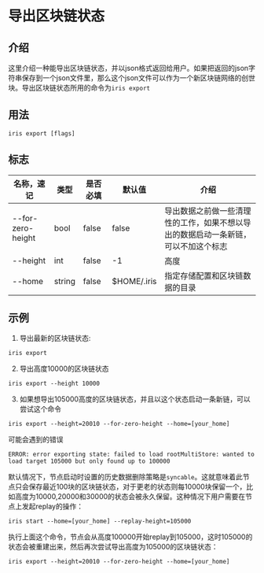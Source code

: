# 导出区块链状态

## 介绍

这里介绍一种能导出区块链状态，并以json格式返回给用户。如果把返回的json字符串保存到一个json文件里，那么这个json文件可以作为一个新区块链网络的创世块。导出区块链状态所用的命令为`iris export`

## 用法

```
iris export [flags]
```

## 标志

| 名称，速记          | 类型   | 是否必填 | 默认值   | 介绍    |
| ------------------- | -----  | -------- | -------- | -------------- |
| --for-zero-height   | bool   | false    | false    | 导出数据之前做一些清理性的工作，如果不想以导出的数据启动一条新链，可以不加这个标志 |
| --height            | int    | false    | -1       | 高度 |
| --home              | string | false    | $HOME/.iris | 指定存储配置和区块链数据的目录 |

## 示例

1. 导出最新的区块链状态:
```
iris export
```
2. 导出高度10000的区块链状态
```
iris export --height 10000
```
3. 如果想导出105000高度的区块链状态，并且以这个状态启动一条新链，可以尝试这个命令
```
iris export --height=20010 --for-zero-height --home=[your_home]
```
可能会遇到的错误
```
ERROR: error exporting state: failed to load rootMultiStore: wanted to load target 105000 but only found up to 100000
```
默认情况下，节点启动时设置的历史数据删除策略是`syncable`。这就意味着此节点只会保存最近100块的区块链状态，对于更老的状态则每10000块保留一个，比如高度为10000,20000和30000的状态会被永久保留。这种情况下用户需要在节点上发起replay的操作：
```
iris start --home=[your_home] --replay-height=105000
```
执行上面这个命令，节点会从高度100000开始replay到105000，这时105000的状态会被重建出来，然后再次尝试导出高度为105000的区块链状态：
```
iris export --height=20010 --for-zero-height --home=[your_home]
```